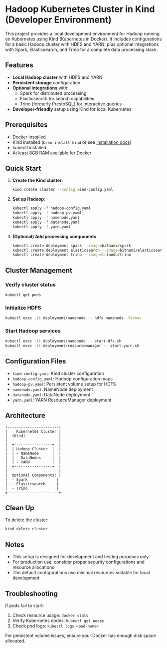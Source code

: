 # Hadoop Kubernetes Cluster in Kind (Developer Environment)

This project provides a local development environment for Hadoop running on Kubernetes using Kind (Kubernetes in Docker). It includes configurations for a basic Hadoop cluster with HDFS and YARN, plus optional integrations with Spark, Elasticsearch, and Trino for a complete data processing stack.

## Features

- **Local Hadoop cluster** with HDFS and YARN
- **Persistent storage** configuration
- **Optional integrations** with:
  - Spark for distributed processing
  - Elasticsearch for search capabilities
  - Trino (formerly PrestoSQL) for interactive queries
- **Developer-friendly** setup using Kind for local Kubernetes

## Prerequisites

- Docker installed
- Kind installed (`brew install kind` or see [installation docs](https://kind.sigs.k8s.io/docs/user/quick-start/#installation))
- kubectl installed
- At least 8GB RAM available for Docker

## Quick Start

1. **Create the Kind cluster**:
   ```bash
   kind create cluster --config kind-config.yaml
   ```

2. **Set up Hadoop**:
   ```bash
   kubectl apply -f hadoop-config.yaml
   kubectl apply -f hadoop-pv.yaml
   kubectl apply -f namenode.yaml
   kubectl apply -f datanode.yaml
   kubectl apply -f yarn.yaml
   ```

3. **(Optional) Add processing components**:
   ```bash
   kubectl create deployment spark --image=bitnami/spark
   kubectl create deployment elasticsearch --image=bitnami/elasticsearch
   kubectl create deployment trino --image=trinodb/trino
   ```

## Cluster Management

### Verify cluster status
```bash
kubectl get pods
```

### Initialize HDFS
```bash
kubectl exec -it deployment/namenode -- hdfs namenode -format
```

### Start Hadoop services
```bash
kubectl exec -it deployment/namenode -- start-dfs.sh
kubectl exec -it deployment/resourcemanager -- start-yarn.sh
```

## Configuration Files

- `kind-config.yaml`: Kind cluster configuration
- `hadoop-config.yaml`: Hadoop configuration maps
- `hadoop-pv.yaml`: Persistent volume setup for HDFS
- `namenode.yaml`: NameNode deployment
- `datanode.yaml`: DataNode deployment
- `yarn.yaml`: YARN ResourceManager deployment

## Architecture

```
+-----------------------+
|    Kubernetes Cluster |
|  (Kind)               |
|                       |
|  +-----------------+  |
|  | Hadoop Cluster  |  |
|  | - NameNode      |  |
|  | - DataNodes     |  |
|  | - YARN          |  |
|  +-----------------+  |
|                       |
|  Optional Components: |
|  - Spark             |
|  - Elasticsearch     |
|  - Trino             |
+-----------------------+
```

## Clean Up

To delete the cluster:
```bash
kind delete cluster
```

## Notes

- This setup is designed for development and testing purposes only
- For production use, consider proper security configurations and resource allocations
- The default configurations use minimal resources suitable for local development

## Troubleshooting

If pods fail to start:
1. Check resource usage: `docker stats`
2. Verify Kubernetes nodes: `kubectl get nodes`
3. Check pod logs: `kubectl logs <pod-name>`

For persistent volume issues, ensure your Docker has enough disk space allocated.